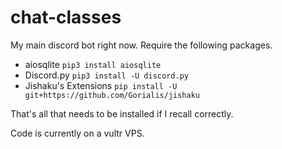 # chat-classes
My main discord bot right now. Require the following packages.

* aiosqlite `pip3 install aiosqlite`
* Discord.py `pip3 install -U discord.py`
* Jishaku's Extensions `pip install -U git+https://github.com/Gorialis/jishaku    `

That's all that needs to be installed if I recall correctly.

Code is currently on a vultr VPS.


